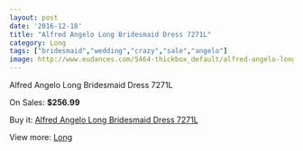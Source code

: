 ```yaml
---
layout: post
date: '2016-12-18'
title: "Alfred Angelo Long Bridesmaid Dress 7271L"
category: Long
tags: ["bridesmaid","wedding","crazy","sale","angelo"]
image: http://www.eudances.com/5464-thickbox_default/alfred-angelo-long-bridesmaid-dress-7271l.jpg
---
```

Alfred Angelo Long Bridesmaid Dress 7271L

On Sales: **$256.99**
<a href="https://www.eudances.com/en/long/1873-alfred-angelo-long-bridesmaid-dress-7271l.html"><amp-img layout="responsive" width="600" height="600" src="//www.eudances.com/5464-thickbox_default/alfred-angelo-long-bridesmaid-dress-7271l.jpg" alt="Alfred Angelo Long Bridesmaid Dress 7271L 0" /></a>

Buy it: [Alfred Angelo Long Bridesmaid Dress 7271L](https://www.eudances.com/en/long/1873-alfred-angelo-long-bridesmaid-dress-7271l.html "Alfred Angelo Long Bridesmaid Dress 7271L")

View more: [Long](https://www.eudances.com/en/21-long "Long")